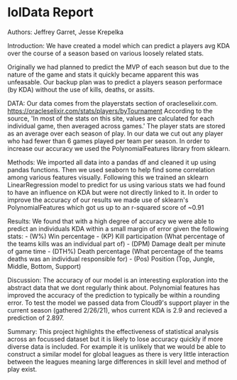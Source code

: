 # lolData Report
Authors: Jeffrey Garret, Jesse Krepelka

Introduction:
We have created a model which can predict a players avg KDA over the course of a season based on various loosely related stats.

Originally we had planned to predict the MVP of each season but due to the nature of the game and stats it quickly became apparent this was unfeasable. Our backup plan was to predict a players season performace (by KDA) without the use of kills, deaths, or assits.

DATA: 
Our data comes from the playerstats section of oracleselixir.com. https://oracleselixir.com/stats/players/byTournament
According to the source, 'In most of the stats on this site, values are calculated for each individual game, then averaged across games.'
The player stats are stored as an average over each season of play. 
In our data we cut out any player who had fewer than 6 games played per team per season.
In order to increase our accuracy we used the PolynomialFeatures library from sklearn.

Methods: 
We imported all data into a pandas df and cleaned it up using pandas functions. 
Then we used seaborn to help find some correlation among various features visually.
Following this we trained an sklearn LinearRegression model to predict for us using various stats we had found to have an influence on KDA but were not directly linked to it.
In order to improve the accuracy of our results we made use of sklearn's PolynomialFeatures which got us up to an r-squared score of ~0.91

Results: 
We found that with a high degree of accuracy we were able to predict an individuals KDA within a small margin of error given the following stats: 
	- (W%) Win percentage
	- (KP) Kill participation (What percentage of the teams kills was an individual part of)
	- (DPM) Damage dealt per minute of game time
	- (DTH%) Death percentage (What percentage of the teams deaths was an individual responsible for)
	- (Pos) Position (Top, Jungle, Middle, Bottom, Support)

Discussion: 
The accuracy of our model is an interesting exploration into the abstract data that we dont regularly think about. Polynomial features has improved the accuracy of the prediction to typically be within a rounding error. To test the model we passed data from Cloud9's support player in the current season (gathered 2/26/21), whos current KDA is 2.9 and recieved a prediction of 2.897.
	
Summary:
This project highlights the effectiveness of statistical analysis across an focussed dataset but it is likely to lose accuracy quickly if more diverse data is included. For example it is unlikely that we would be able to construct a similar model for global leagues as there is very little interaction between the leagues meaning large differences in skill level and method of play exist.
